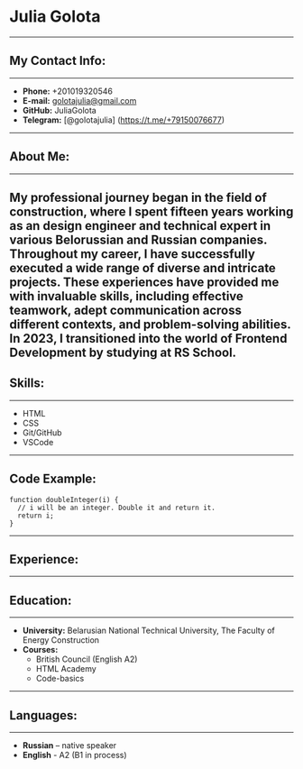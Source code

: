 # **Julia Golota**
-----
## **My Contact Info:**
-----
* **Phone:** +201019320546
* **E-mail:** golotajulia@gmail.com
* **GitHub:** JuliaGolota
* **Telegram:** [@golotajulia] (https://t.me/+79150076677)
-----
## **About Me:**
-----
My professional journey began in the field of construction, where I spent fifteen years working as an design engineer and technical expert in various Belorussian and Russian companies. Throughout my career, I have successfully executed a wide range of diverse and intricate projects. These experiences have provided me with invaluable skills, including effective teamwork, adept communication across different contexts, and problem-solving abilities. 
In 2023, I transitioned into the world of Frontend Development by studying at RS School.
-----
## **Skills:**
-----
* HTML
* CSS
* Git/GitHub
* VSCode
-----
## **Code Example:**
```
function doubleInteger(i) {
  // i will be an integer. Double it and return it.
  return i;
}
```
-----
## **Experience:**
-----
## **Education:**
-----
* **University:** Belarusian National Technical University, The Faculty of Energy Construction
* **Courses:**
    * British Council (English A2) 
    * HTML Academy
    * Code-basics
-----    
## **Languages:**
-----
* **Russian** – native speaker
* **English** - A2 (B1 in process)